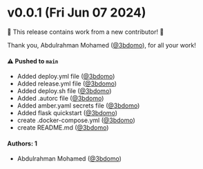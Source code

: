 # v0.0.1 (Fri Jun 07 2024)

:tada: This release contains work from a new contributor! :tada:

Thank you, Abdulrahman Mohamed ([@3bdomo](https://github.com/3bdomo)), for all your work!

#### ⚠️ Pushed to `main`

- Added deploy.yml file ([@3bdomo](https://github.com/3bdomo))
- Added release.yml file ([@3bdomo](https://github.com/3bdomo))
- Added deploy.sh file ([@3bdomo](https://github.com/3bdomo))
- Added .autorc file ([@3bdomo](https://github.com/3bdomo))
- Added amber.yaml secrets file ([@3bdomo](https://github.com/3bdomo))
- Added flask quickstart ([@3bdomo](https://github.com/3bdomo))
- create .docker-compose.yml ([@3bdomo](https://github.com/3bdomo))
- create README.md ([@3bdomo](https://github.com/3bdomo))

#### Authors: 1

- Abdulrahman Mohamed ([@3bdomo](https://github.com/3bdomo))
